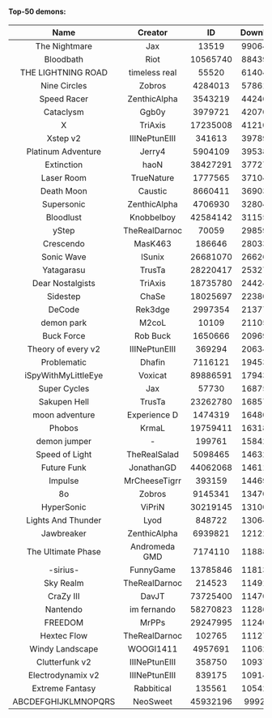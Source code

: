 #### Top-50 demons:

| Name | Creator | ID | Downloads | Likes |
|:---:|:---:|:---:|:---:|:---:|
| The Nightmare | Jax | 13519 | 99064818 | 5217819
| Bloodbath | Riot | 10565740 | 88439842 | 4203136
| THE LIGHTNING ROAD | timeless real | 55520 | 61404946 | 2917634
| Nine Circles | Zobros | 4284013 | 57861522 | 3106089
| Speed Racer | ZenthicAlpha | 3543219 | 44246542 | 2282695
| Cataclysm | Ggb0y | 3979721 | 42070597 | 1323755
| X | TriAxis | 17235008 | 41210269 | 2081703
| Xstep v2 | IIINePtunEIII | 341613 | 39789791 | 1552910
| Platinum Adventure | Jerry4 | 5904109 | 39538630 | 2488419
| Extinction | haoN | 38427291 | 37727408 | 1312363
| Laser Room | TrueNature | 1777565 | 37104648 | 1192372
| Death Moon  | Caustic | 8660411 | 36903720 | 1869680
| Supersonic | ZenthicAlpha | 4706930 | 32804560 | 1520014
| Bloodlust | Knobbelboy | 42584142 | 31155071 | 990397
| yStep | TheRealDarnoc | 70059 | 29859050 | 1048719
| Crescendo | MasK463 | 186646 | 28033147 | 1017594
| Sonic Wave | lSunix | 26681070 | 26626157 | 855007
| Yatagarasu  | TrusTa | 28220417 | 25327948 | 981786
| Dear Nostalgists | TriAxis | 18735780 | 24424760 | 1317457
| Sidestep | ChaSe | 18025697 | 22380094 | 982837
| DeCode | Rek3dge | 2997354 | 21377596 | 1008793
| demon park | M2coL | 10109 | 21105445 | 741309
| Buck Force | Rob Buck | 1650666 | 20969006 | 577790
| Theory of every v2 | IIINePtunEIII | 369294 | 20634385 | 776557
| Problematic | Dhafin | 7116121 | 19453125 | 1049069
| iSpyWithMyLittleEye | Voxicat | 89886591 | 17943528 | 1531332
| Super Cycles | Jax | 57730 | 16875432 | 637720
| Sakupen Hell | TrusTa | 23262780 | 16857459 | 528928
| moon adventure | Experience D | 1474319 | 16480826 | 496994
| Phobos | KrmaL | 19759411 | 16318656 | 609125
| demon jumper | - | 199761 | 15842871 | 595948
| Speed of Light | TheRealSalad | 5098465 | 14632769 | 730995
| Future Funk | JonathanGD | 44062068 | 14611708 | 710626
| Impulse | MrCheeseTigrr | 393159 | 14469886 | 777759
| 8o | Zobros | 9145341 | 13470955 | 707992
| HyperSonic | ViPriN | 30219145 | 13100452 | 507285
| Lights And Thunder | Lyod | 848722 | 13064330 | 639492
| Jawbreaker | ZenthicAlpha | 6939821 | 12122677 | 666768
| The Ultimate Phase | Andromeda GMD | 7174110 | 11888018 | 483096
| -sirius- | FunnyGame | 13785846 | 11813521 | 736105
| Sky Realm | TheRealDarnoc | 214523 | 11491214 | 507119
| CraZy III | DavJT | 73725400 | 11470122 | 630126
| Nantendo | im fernando | 58270823 | 11286136 | 718105
| FREEDOM | MrPPs | 29247995 | 11240855 | 591233
| Hextec Flow | TheRealDarnoc | 102765 | 11127376 | 529422
| Windy Landscape | WOOGI1411 | 4957691 | 11062502 | 649549
| Clutterfunk v2 | IIINePtunEIII | 358750 | 10937705 | 475045
| Electrodynamix v2 | IIINePtunEIII | 839175 | 10914327 | 416836
| Extreme Fantasy | Rabbitical | 135561 | 10542695 | 438693
| ABCDEFGHIJKLMNOPQRS | NeoSweet | 45932196 | 9992555 | 708695
